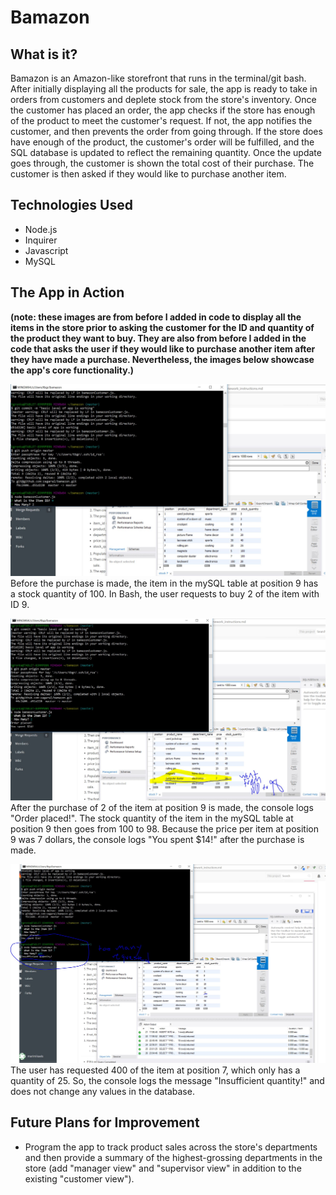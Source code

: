 # Bamazon

## What is it?

Bamazon is an Amazon-like storefront that runs in the terminal/git bash. After initially displaying all the products for sale, the app is ready to take in orders from customers and deplete stock from the store's inventory. Once the customer has placed an order, the app checks if the store has enough of the product to meet the customer's request. If not, the app notifies the customer, and then prevents the order from going through. If the store does have enough of the product, the customer's order will be fulfilled, and the SQL database is updated to reflect the remaining quantity. Once the update goes through, the customer is shown the total cost of their purchase. The customer is then asked if they would like to purchase another item.

## Technologies Used
* Node.js
* Inquirer
* Javascript
* MySQL

## The App in Action

**(note: these images are from before I added in code to display all the items in the store prior to asking the customer for the ID and quantity of the product they want to buy. They are also from before I added in the code that asks the user if they would like to purchase another item after they have made a purchase. Nevertheless, the images below showcase the app's core functionality.)**

![Before the purchase is made, the item in the mySQL table at position 9 has a stock quantity of 100. In Bash, the user requests to buy 2 of the item with ID 9.](https://github.com/zagara2/bamazon/blob/master/screenshots/db_table_before_purchase.JPG)
Before the purchase is made, the item in the mySQL table at position 9 has a stock quantity of 100. In Bash, the user requests to buy 2 of the item with ID 9.

![After the purchase of 2 of the item at position 9 is made, the console logs "Order placed!". The stock quantity of the item in the mySQL table at position 9 then goes from 100 to 98. Because the price per item at position 9 was 7 dollars, the console logs "You spent $14!" after the purchase is made.](https://github.com/zagara2/bamazon/blob/master/screenshots/db_table_after_purchase.JPG)
After the purchase of 2 of the item at position 9 is made, the console logs "Order placed!". The stock quantity of the item in the mySQL table at position 9 then goes from 100 to 98. Because the price per item at position 9 was 7 dollars, the console logs "You spent $14!" after the purchase is made.

![The user has requested 400 of the item at position 7, which only has a quantity of 25. So, the console logs the message "Insufficient quantity!" and does not change any values in the database.](https://github.com/zagara2/bamazon/blob/master/screenshots/insufficient_quantity_requested.JPG)
The user has requested 400 of the item at position 7, which only has a quantity of 25. So, the console logs the message "Insufficient quantity!" and does not change any values in the database.


## Future Plans for Improvement
* Program the app to track product sales across the store's departments and then provide a summary of the highest-grossing departments in the store (add "manager view" and "supervisor view" in addition to the existing "customer view").